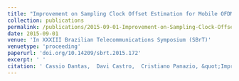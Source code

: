 ```yaml
---
title: "Improvement on Sampling Clock Offset Estimation for Mobile OFDM Systems"
collection: publications
permalink: /publications/2015-09-01-Improvement-on-Sampling-Clock-Offset-Estimation-for-Mobile-OFDM-Systems
date: 2015-09-01
venue: 'In XXXIII Brazilian Telecommunications Symposium (SBrT)'
venuetype: 'proceeding'
paperurl: 'doi.org/10.14209/sbrt.2015.172'
excerpt: ' '
citation: ' Cassio Dantas,  Davi Castro,  Cristiano Panazio, &quot;Improvement on Sampling Clock Offset Estimation for Mobile OFDM Systems.&quot; In XXXIII Brazilian Telecommunications Symposium (SBrT), 2015.'
---
```

